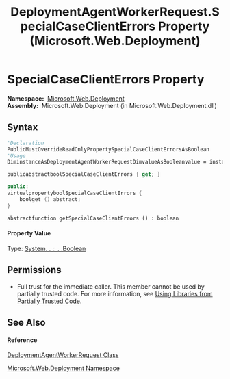 ﻿---
title: DeploymentAgentWorkerRequest.SpecialCaseClientErrors Property  (Microsoft.Web.Deployment)
TOCTitle: SpecialCaseClientErrors Property
ms:assetid: P:Microsoft.Web.Deployment.DeploymentAgentWorkerRequest.SpecialCaseClientErrors
ms:mtpsurl: https://msdn.microsoft.com/en-us/library/microsoft.web.deployment.deploymentagentworkerrequest.specialcaseclienterrors(v=VS.90)
ms:contentKeyID: 20208847
ms.date: 05/02/2012
mtps_version: v=VS.90
f1_keywords:
- Microsoft.Web.Deployment.DeploymentAgentWorkerRequest.SpecialCaseClientErrors
- Microsoft.Web.Deployment.DeploymentAgentWorkerRequest.get_SpecialCaseClientErrors
dev_langs:
- CSharp
- JScript
- VB
- c++
api_location:
- Microsoft.Web.Deployment.dll
api_name:
- Microsoft.Web.Deployment.DeploymentAgentWorkerRequest.get_SpecialCaseClientErrors
- Microsoft.Web.Deployment.DeploymentAgentWorkerRequest.SpecialCaseClientErrors
api_type:
- Managed
topic_type:
- apiref
- kbSyntax
product_family_name: VS
ROBOTS: INDEX,FOLLOW
---

# SpecialCaseClientErrors Property

**Namespace:**  [Microsoft.Web.Deployment](microsoft-web-deployment-namespace.md)  
**Assembly:**  Microsoft.Web.Deployment (in Microsoft.Web.Deployment.dll)

## Syntax

``` vb
'Declaration
PublicMustOverrideReadOnlyPropertySpecialCaseClientErrorsAsBoolean
'Usage
DiminstanceAsDeploymentAgentWorkerRequestDimvalueAsBooleanvalue = instance.SpecialCaseClientErrors
```

``` csharp
publicabstractboolSpecialCaseClientErrors { get; }
```

``` c++
public:
virtualpropertyboolSpecialCaseClientErrors {
    boolget () abstract;
}
```

``` jscript
abstractfunction getSpecialCaseClientErrors () : boolean
```

#### Property Value

Type: [System. . :: . .Boolean](https://msdn.microsoft.com/en-us/library/a28wyd50\(v=vs.90\))  

## Permissions

  - Full trust for the immediate caller. This member cannot be used by partially trusted code. For more information, see [Using Libraries from Partially Trusted Code](https://msdn.microsoft.com/en-us/library/8skskf63\(v=vs.90\)).

## See Also

#### Reference

[DeploymentAgentWorkerRequest Class](deploymentagentworkerrequest-class-microsoft-web-deployment.md)

[Microsoft.Web.Deployment Namespace](microsoft-web-deployment-namespace.md)

